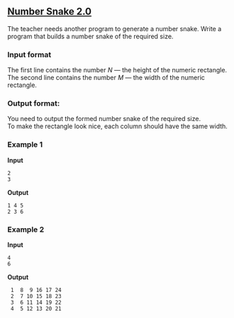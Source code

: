 ## [Number Snake 2.0](../../../solutions/2.4/24_o.py)

The teacher needs another program to generate a number snake. Write a program that builds a number snake of the required size.

### Input format

The first line contains the number $N$ — the height of the numeric rectangle.  
The second line contains the number $M$ — the width of the numeric rectangle.

### Output format:

You need to output the formed number snake of the required size.  
To make the rectangle look nice, each column should have the same width.

### Example 1

**Input**
```plaintext
2
3
```

**Output**
```plaintext
1 4 5
2 3 6
```

### Example 2

**Input**
```plaintext
4
6
```

**Output**
```plaintext
 1  8  9 16 17 24
 2  7 10 15 18 23
 3  6 11 14 19 22
 4  5 12 13 20 21
```